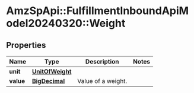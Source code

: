 # AmzSpApi::FulfillmentInboundApiModel20240320::Weight

## Properties
Name | Type | Description | Notes
------------ | ------------- | ------------- | -------------
**unit** | [**UnitOfWeight**](UnitOfWeight.md) |  | 
**value** | [**BigDecimal**](BigDecimal.md) | Value of a weight. | 

